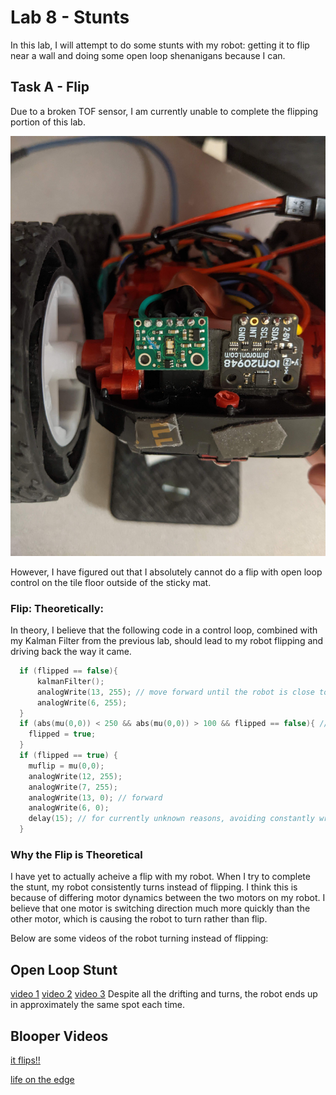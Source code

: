 # Lab 8 - Stunts

In this lab, I will attempt to do some stunts with my robot: getting it to flip near a wall and doing some open loop shenanigans because I can.

## Task A - Flip
Due to a broken TOF sensor, I am currently unable to complete the flipping portion of this lab.

![icri](../images/brokentof.jpg)

However, I have figured out that I absolutely cannot do a flip with open loop control on the tile floor outside of the sticky mat.

### Flip: Theoretically:
In theory, I believe that the following code in a control loop, combined with my Kalman Filter from the previous lab, should lead to my robot flipping and driving back the way it came.
```cpp
  if (flipped == false){
      kalmanFilter();
      analogWrite(13, 255); // move forward until the robot is close to the wall
      analogWrite(6, 255);
  }
  if (abs(mu(0,0)) < 250 && abs(mu(0,0)) > 100 && flipped == false){ // only flip "flipped" to true once, when the robot is close to the wall
    flipped = true;
  }
  if (flipped == true) {
    muflip = mu(0,0);
    analogWrite(12, 255);
    analogWrite(7, 255);
    analogWrite(13, 0); // forward
    analogWrite(6, 0);
    delay(15); // for currently unknown reasons, avoiding constantly writing new motor values seems to help my motors function correctly
  }
```

### Why the Flip is Theoretical
I have yet to actually acheive a flip with my robot. When I try to complete the stunt, my robot consistently turns instead of flipping. I think this is because of differing motor dynamics between the two motors on my robot. I believe that one motor is switching direction much more quickly than the other motor, which is causing the robot to turn rather than flip.

Below are some videos of the robot turning instead of flipping:

## Open Loop Stunt
[video 1](https://photos.app.goo.gl/m6nehSgzofdabECC9)
[video 2](https://photos.app.goo.gl/dF26o3prUiyg4TmT7)
[video 3](https://photos.app.goo.gl/EoGe5DcBscHbzFTU8)
Despite all the drifting and turns, the robot ends up in approximately the same spot each time.

## Blooper Videos
[it flips!!](https://photos.app.goo.gl/GfRHqqUpcPGycWCg7)


[life on the edge](https://photos.app.goo.gl/MQZ21gRPkQjnVQ5D8)